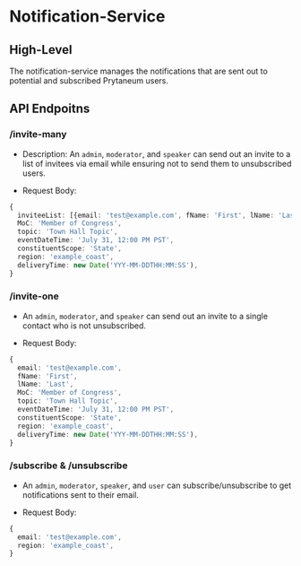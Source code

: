 # Notification-Service

## High-Level

The notification-service manages the notifications that are sent out to potential and subscribed Prytaneum users.

## API Endpoitns

### /invite-many

-   Description: An `admin`, `moderator`, and `speaker` can send out an invite to a list of invitees via email while ensuring not to send them to unsubscribed users.

-   Request Body:

```typescript
{
  inviteeList: [{email: 'test@example.com', fName: 'First', lName: 'Last' }];
  MoC: 'Member of Congress',
  topic: 'Town Hall Topic',
  eventDateTime: 'July 31, 12:00 PM PST',
  constituentScope: 'State',
  region: 'example_coast',
  deliveryTime: new Date('YYY-MM-DDTHH:MM:SS'),
}
```

### /invite-one

-   An `admin`, `moderator`, and `speaker` can send out an invite to a single contact who is not unsubscribed.

-   Request Body:

```typescript
{
  email: 'test@example.com',
  fName: 'First',
  lName: 'Last',
  MoC: 'Member of Congress',
  topic: 'Town Hall Topic',
  eventDateTime: 'July 31, 12:00 PM PST',
  constituentScope: 'State',
  region: 'example_coast',
  deliveryTime: new Date('YYY-MM-DDTHH:MM:SS'),
}

```

### /subscribe & /unsubscribe

-   An `admin`, `moderator`, `speaker`, and `user` can subscribe/unsubscribe to get notifications sent to their email.

-   Request Body:

```typescript
{
  email: 'test@example.com',
  region: 'example_coast',
}
```
